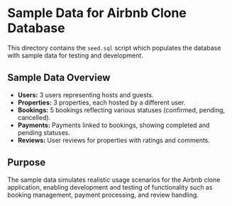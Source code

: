 # Sample Data for Airbnb Clone Database

This directory contains the `seed.sql` script which populates the database with sample data for testing and development.

## Sample Data Overview

- **Users:** 3 users representing hosts and guests.
- **Properties:** 3 properties, each hosted by a different user.
- **Bookings:** 5 bookings reflecting various statuses (confirmed, pending, cancelled).
- **Payments:** Payments linked to bookings, showing completed and pending statuses.
- **Reviews:** User reviews for properties with ratings and comments.

## Purpose

The sample data simulates realistic usage scenarios for the Airbnb clone application, enabling development and testing of functionality such as booking management, payment processing, and review handling.

